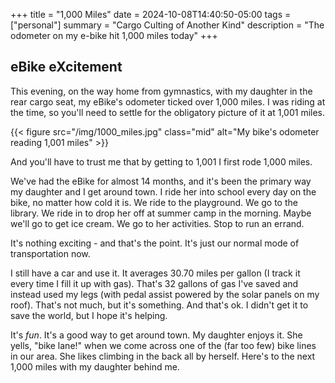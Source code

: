 +++
title = "1,000 Miles"
date = 2024-10-08T14:40:50-05:00
tags = ["personal"]
summary = "Cargo Culting of Another Kind"
description = "The odometer on my e-bike hit 1,000 miles today"
+++

## eBike eXcitement

This evening, on the way home from gymnastics, with my daughter in the rear cargo seat, my eBike's odometer ticked over 1,000 miles. I was riding at the time, so you'll need to settle for the obligatory picture of it at 1,001 miles.

{{< figure src="/img/1000_miles.jpg" class="mid" alt="My bike's odometer reading 1,001 miles" >}}

And you'll have to trust me that by getting to 1,001 I first rode 1,000 miles.

We've had the eBike for almost 14 months, and it's been the primary way my daughter and I get around town. I ride her into school every day on the bike, no matter how cold it is. We ride to the playground. We go to the library. We ride in to drop her off at summer camp in the morning. Maybe we'll go to get ice cream. We go to her activities. Stop to run an errand.

It's nothing exciting - and that's the point. It's just our normal mode of transportation now.

I still have a car and use it. It averages 30.70 miles per gallon (I track it every time I fill it up with gas). That's 32 gallons of gas I've saved and instead used my legs (with pedal assist powered by the solar panels on my roof). That's not much, but it's something. And that's ok. I didn't get it to save the world, but I hope it's helping.

It's *fun*. It's a good way to get around town. My daughter enjoys it. She yells, "bike lane!" when we come across one of the (far too few) bike lines in our area. She likes climbing in the back all by herself. Here's to the next 1,000 miles with my daughter behind me.
